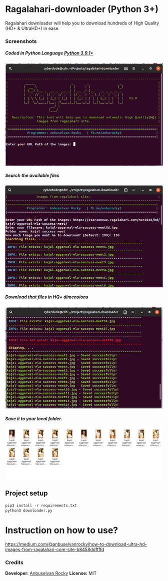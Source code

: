 # Ragalahari-downloader (Python 3+)
Ragalahari downloader will help you to download hundreds of High Quality (HD+ &amp; UltraHD+) in ease.

### Screenshots

##### Coded in Python Language [Python 3.9.1+](www.python.org)

![Homepage](/screenshots/1.png?raw=true "Ragalahari downloader homepage")

##### Search the available files

![Searching files](/screenshots/2.png?raw=true "Searching files")

##### Download that files in HQ+ dimensions

![Download that files](/screenshots/3.png?raw=true "Download that files")

##### Save it to your local folder.

![Downloaded to local folder](/screenshots/4.png?raw=true "Downloaded to local folder")

## Project setup

```
pip3 install -r requirements.txt
python3 downloader.py
```

# Instruction on how to use?

https://medium.com/@anbuselvanrocky/how-to-download-ultra-hd-images-from-ragalahari-com-site-b8458ddffffd

### Credits

**Developer:** [Anbuselvan Rocky](https://fb.me/anburocky3)
**License:** MIT
